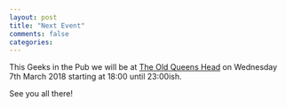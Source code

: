 ```yaml
---
layout: post
title: "Next Event"
comments: false
categories:
---
```

This Geeks in the Pub we will be at [The Old Queens Head](http://www.theoldqueenshead.co.uk/) on Wednesday 7th March 2018 starting at 18:00 until 23:00ish.

See you all there!
